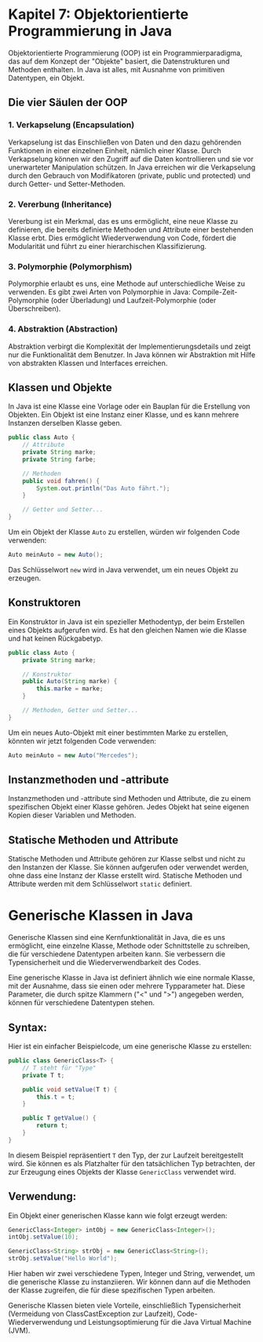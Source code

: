 # Kapitel 7: Objektorientierte Programmierung in Java

Objektorientierte Programmierung (OOP) ist ein Programmierparadigma, das auf dem Konzept der "Objekte" basiert, die Datenstrukturen und Methoden enthalten. In Java ist alles, mit Ausnahme von primitiven Datentypen, ein Objekt.

## Die vier Säulen der OOP

### 1. Verkapselung (Encapsulation)

Verkapselung ist das Einschließen von Daten und den dazu gehörenden Funktionen in einer einzelnen Einheit, nämlich einer Klasse. Durch Verkapselung können wir den Zugriff auf die Daten kontrollieren und sie vor unerwarteter Manipulation schützen. In Java erreichen wir die Verkapselung durch den Gebrauch von Modifikatoren (private, public und protected) und durch Getter- und Setter-Methoden.

### 2. Vererbung (Inheritance)

Vererbung ist ein Merkmal, das es uns ermöglicht, eine neue Klasse zu definieren, die bereits definierte Methoden und Attribute einer bestehenden Klasse erbt. Dies ermöglicht Wiederverwendung von Code, fördert die Modularität und führt zu einer hierarchischen Klassifizierung. 

### 3. Polymorphie (Polymorphism)

Polymorphie erlaubt es uns, eine Methode auf unterschiedliche Weise zu verwenden. Es gibt zwei Arten von Polymorphie in Java: Compile-Zeit-Polymorphie (oder Überladung) und Laufzeit-Polymorphie (oder Überschreiben). 

### 4. Abstraktion (Abstraction)

Abstraktion verbirgt die Komplexität der Implementierungsdetails und zeigt nur die Funktionalität dem Benutzer. In Java können wir Abstraktion mit Hilfe von abstrakten Klassen und Interfaces erreichen.

## Klassen und Objekte

In Java ist eine Klasse eine Vorlage oder ein Bauplan für die Erstellung von Objekten. Ein Objekt ist eine Instanz einer Klasse, und es kann mehrere Instanzen derselben Klasse geben.

```java
public class Auto {
    // Attribute
    private String marke;
    private String farbe;

    // Methoden
    public void fahren() {
        System.out.println("Das Auto fährt.");
    }

    // Getter und Setter...
}
```

Um ein Objekt der Klasse `Auto` zu erstellen, würden wir folgenden Code verwenden:

```java
Auto meinAuto = new Auto();
```

Das Schlüsselwort `new` wird in Java verwendet, um ein neues Objekt zu erzeugen.

## Konstruktoren

Ein Konstruktor in Java ist ein spezieller Methodentyp, der beim Erstellen eines Objekts aufgerufen wird. Es hat den gleichen Namen wie die Klasse und hat keinen Rückgabetyp.

```java
public class Auto {
    private String marke;

    // Konstruktor
    public Auto(String marke) {
        this.marke = marke;
    }

    // Methoden, Getter und Setter...
}
```

Um ein neues Auto-Objekt mit einer bestimmten Marke zu erstellen, könnten wir jetzt folgenden Code verwenden:

```java
Auto meinAuto = new Auto("Mercedes");
```

## Instanzmethoden und -attribute

Instanzmethoden und -attribute sind Methoden und Attribute, die zu einem spezifischen Objekt einer Klasse gehören. Jedes Objekt hat seine eigenen Kopien dieser Variablen und Methoden.

## Statische Methoden und Attribute

Statische Methoden und Attribute gehören zur Klasse selbst und nicht zu den Instanzen der Klasse. Sie können aufgerufen oder verwendet werden, ohne dass eine Instanz der Klasse erstellt wird. Statische Methoden und Attribute werden mit dem Schlüsselwort `static` definiert.


# Generische Klassen in Java

Generische Klassen sind eine Kernfunktionalität in Java, die es uns ermöglicht, eine einzelne Klasse, Methode oder Schnittstelle zu schreiben, die für verschiedene Datentypen arbeiten kann. Sie verbessern die Typensicherheit und die Wiederverwendbarkeit des Codes.

Eine generische Klasse in Java ist definiert ähnlich wie eine normale Klasse, mit der Ausnahme, dass sie einen oder mehrere Typparameter hat. Diese Parameter, die durch spitze Klammern ("<" und ">") angegeben werden, können für verschiedene Datentypen stehen.

## Syntax:

Hier ist ein einfacher Beispielcode, um eine generische Klasse zu erstellen:

```java
public class GenericClass<T> {
    // T steht für "Type"
    private T t;

    public void setValue(T t) {
        this.t = t;
    }

    public T getValue() {
        return t;
    }
}
```
In diesem Beispiel repräsentiert `T` den Typ, der zur Laufzeit bereitgestellt wird. Sie können es als Platzhalter für den tatsächlichen Typ betrachten, der zur Erzeugung eines Objekts der Klasse `GenericClass` verwendet wird.

## Verwendung:

Ein Objekt einer generischen Klasse kann wie folgt erzeugt werden:

```java
GenericClass<Integer> intObj = new GenericClass<Integer>();
intObj.setValue(10);

GenericClass<String> strObj = new GenericClass<String>();
strObj.setValue("Hello World");
```
Hier haben wir zwei verschiedene Typen, Integer und String, verwendet, um die generische Klasse zu instanziieren. Wir können dann auf die Methoden der Klasse zugreifen, die für diese spezifischen Typen arbeiten.

Generische Klassen bieten viele Vorteile, einschließlich Typensicherheit (Vermeidung von ClassCastException zur Laufzeit), Code-Wiederverwendung und Leistungsoptimierung für die Java Virtual Machine (JVM).